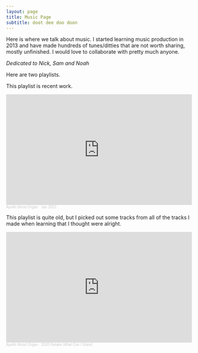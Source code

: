 ```yaml
---
layout: page
title: Music Page
subtitle: doot dee doo doon 
---
```


Here is where we talk about music. I started learning music production in 2013 and have made hundreds of tunes/ditties that are not worth sharing, mostly unfinished. I would love to collaborate with pretty much anyone. 

*Dedicated to Nick, Sam and Noah*

Here are two playlists. 

This playlist is recent work.

<iframe width="100%" height="300" scrolling="no" frameborder="no" allow="autoplay" src="https://w.soundcloud.com/player/?url=https%3A//api.soundcloud.com/playlists/1381718884&color=%23ff5500&auto_play=false&hide_related=false&show_comments=true&show_user=true&show_reposts=false&show_teaser=true&visual=true"></iframe><div style="font-size: 10px; color: #cccccc;line-break: anywhere;word-break: normal;overflow: hidden;white-space: nowrap;text-overflow: ellipsis; font-family: Interstate,Lucida Grande,Lucida Sans Unicode,Lucida Sans,Garuda,Verdana,Tahoma,sans-serif;font-weight: 100;"><a href="https://soundcloud.com/peter-chapman" title="Apollo Mood Organ" target="_blank" style="color: #cccccc; text-decoration: none;">Apollo Mood Organ</a> · <a href="https://soundcloud.com/peter-chapman/sets/jan-2022" title="Jan 2022" target="_blank" style="color: #cccccc; text-decoration: none;">Jan 2022</a></div>

This playlist is quite old, but I picked out some tracks from all of the tracks I made when learning that I thought were alright.

<iframe width="100%" height="300" scrolling="no" frameborder="no" allow="autoplay" src="https://w.soundcloud.com/player/?url=https%3A//api.soundcloud.com/playlists/1162029736&color=%23ff5500&auto_play=false&hide_related=false&show_comments=true&show_user=true&show_reposts=false&show_teaser=true&visual=true"></iframe><div style="font-size: 10px; color: #cccccc;line-break: anywhere;word-break: normal;overflow: hidden;white-space: nowrap;text-overflow: ellipsis; font-family: Interstate,Lucida Grande,Lucida Sans Unicode,Lucida Sans,Garuda,Verdana,Tahoma,sans-serif;font-weight: 100;"><a href="https://soundcloud.com/peter-chapman" title="Apollo Mood Organ" target="_blank" style="color: #cccccc; text-decoration: none;">Apollo Mood Organ</a> · <a href="https://soundcloud.com/peter-chapman/sets/2020-retake-what-can-i-stand" title="2020 Retake What Can I Stand" target="_blank" style="color: #cccccc; text-decoration: none;">2020 Retake What Can I Stand</a></div>
